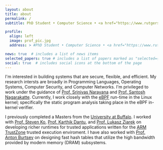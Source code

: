 ```yaml
---
layout: about
title: about
permalink: /
subtitle: PhD Student • Computer Science • <a href="https://www.rutgers.edu/">Rutgers University</a> • Jersey City, NJ

profile:
  align: left
  image: prof_pic.jpg
  address: > #PhD Student • Computer Science • <a href="https://www.rutgers.edu/">Rutgers University</a> 🤖🌎🧑🏽‍🎓🔴

news: true  # includes a list of news items
selected_papers: true # includes a list of papers marked as "selected={true}"
social: true  # includes social icons at the bottom of the page
---
```


I'm interested in building systems that are secure, flexible, and efficient.
My research intersts are broadly in Programming Languages, Operating Systems, Computer Security, and Computer Networks. 
I'm privileged to work under the guidance of [Prof. Srinivas Narayana](https://people.cs.rutgers.edu/~sn624/) and [Prof. Santosh Nagarakatte](https://people.cs.rutgers.edu/~sn349/). 
Currently, I work closely with the [eBPF](https://lwn.net/Articles/740157/) run-time in the Linux
kernel; specifically the static program analysis taking place in the eBPF in-kernel verifier. 

I previously completed a Masters from the [University at Buffalo](https://www.buffalo.edu/). 
I worked with [Prof. Steven Ko](https://steveyko.github.io/), [Prof. Karthik Dantu](https://cse.buffalo.edu/faculty/kdantu/), and [Prof. Lukasz Ziarek](https://cse.buffalo.edu/~lziarek/) on 
developing richer runtimes for trusted applications written for the [ARM TrustZone](https://developer.arm.com/ip-products/security-ip/trustzone) trusted execution enviroment. 
I have also worked with [Prof. Anton Burtsev](https://www.ics.uci.edu/~aburtsev/) on designing fast hash tables that utilize the high bandwidth provided by modern memory (DRAM) subsystems.   

